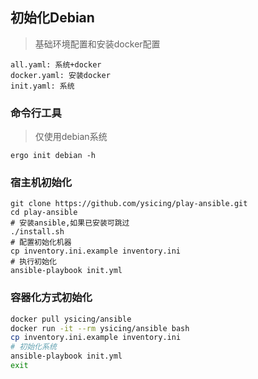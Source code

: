 ## 初始化Debian

> 基础环境配置和安装docker配置

```
all.yaml: 系统+docker
docker.yaml: 安装docker
init.yaml: 系统
```

### 命令行工具

> 仅使用debian系统

```
ergo init debian -h
```

### 宿主机初始化

```
git clone https://github.com/ysicing/play-ansible.git
cd play-ansible
# 安装ansible,如果已安装可跳过
./install.sh
# 配置初始化机器
cp inventory.ini.example inventory.ini
# 执行初始化
ansible-playbook init.yml
```

### 容器化方式初始化

```bash
docker pull ysicing/ansible
docker run -it --rm ysicing/ansible bash
cp inventory.ini.example inventory.ini
# 初始化系统
ansible-playbook init.yml
exit
```